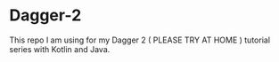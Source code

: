 # Dagger-2
This repo I am using for my Dagger 2 ( PLEASE TRY AT HOME ) tutorial series with Kotlin and Java.
